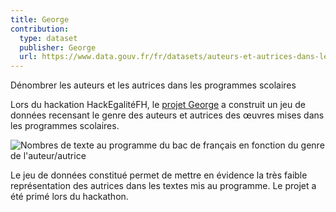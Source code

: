 ```yaml
---
title: George
contribution:
  type: dataset
  publisher: George
  url: https://www.data.gouv.fr/fr/datasets/auteurs-et-autrices-dans-les-annales-du-baccalaureat-de-francais/
---
```


Dénombrer les auteurs et les autrices dans les programmes scolaires

<!--more-->

Lors du hackation HackEgalitéFH, le [projet George](https://george2etexte.wordpress.com/) a construit un jeu de données recensant le genre des auteurs et autrices des œuvres mises dans les programmes scolaires. 

![Nombres de texte au programme du bac de français en fonction du genre de l'auteur/autrice](https://george2etexte.files.wordpress.com/2017/06/auteursautricesbacfrancais2.png)

Le jeu de données constitué permet de mettre en évidence la très faible représentation des autrices dans les textes mis au programme. Le projet a été primé lors du hackathon. 

<div data-udata-dataset-id="594218bec751df6a8844711e"></div>
<div data-udata-dataset-id="58f7d01ac751df583252dfde"></div>

